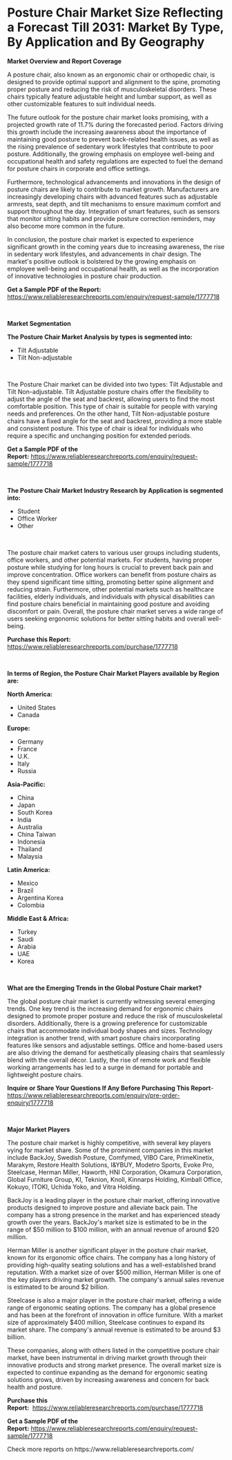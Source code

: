 <p><h1>Posture Chair Market Size Reflecting a Forecast Till 2031: Market By Type, By Application and By Geography</h1></p><p><strong>Market Overview and Report Coverage</strong></p>
<p><p>A posture chair, also known as an ergonomic chair or orthopedic chair, is designed to provide optimal support and alignment to the spine, promoting proper posture and reducing the risk of musculoskeletal disorders. These chairs typically feature adjustable height and lumbar support, as well as other customizable features to suit individual needs.</p><p>The future outlook for the posture chair market looks promising, with a projected growth rate of 11.7% during the forecasted period. Factors driving this growth include the increasing awareness about the importance of maintaining good posture to prevent back-related health issues, as well as the rising prevalence of sedentary work lifestyles that contribute to poor posture. Additionally, the growing emphasis on employee well-being and occupational health and safety regulations are expected to fuel the demand for posture chairs in corporate and office settings.</p><p>Furthermore, technological advancements and innovations in the design of posture chairs are likely to contribute to market growth. Manufacturers are increasingly developing chairs with advanced features such as adjustable armrests, seat depth, and tilt mechanisms to ensure maximum comfort and support throughout the day. Integration of smart features, such as sensors that monitor sitting habits and provide posture correction reminders, may also become more common in the future.</p><p>In conclusion, the posture chair market is expected to experience significant growth in the coming years due to increasing awareness, the rise in sedentary work lifestyles, and advancements in chair design. The market's positive outlook is bolstered by the growing emphasis on employee well-being and occupational health, as well as the incorporation of innovative technologies in posture chair production.</p></p>
<p><strong>Get a Sample PDF of the Report:</strong> <a href="https://www.reliableresearchreports.com/enquiry/request-sample/1777718">https://www.reliableresearchreports.com/enquiry/request-sample/1777718</a></p>
<p>&nbsp;</p>
<p><strong>Market Segmentation</strong></p>
<p><strong>The Posture Chair Market Analysis by types is segmented into:</strong></p>
<p><ul><li>Tilt Adjustable</li><li>Tilt Non-adjustable</li></ul></p>
<p>&nbsp;</p>
<p><p>The Posture Chair market can be divided into two types: Tilt Adjustable and Tilt Non-adjustable. Tilt Adjustable posture chairs offer the flexibility to adjust the angle of the seat and backrest, allowing users to find the most comfortable position. This type of chair is suitable for people with varying needs and preferences. On the other hand, Tilt Non-adjustable posture chairs have a fixed angle for the seat and backrest, providing a more stable and consistent posture. This type of chair is ideal for individuals who require a specific and unchanging position for extended periods.</p></p>
<p><strong>Get a Sample PDF of the Report:</strong>&nbsp;<a href="https://www.reliableresearchreports.com/enquiry/request-sample/1777718">https://www.reliableresearchreports.com/enquiry/request-sample/1777718</a></p>
<p>&nbsp;</p>
<p><strong>The Posture Chair Market Industry Research by Application is segmented into:</strong></p>
<p><ul><li>Student</li><li>Office Worker</li><li>Other</li></ul></p>
<p>&nbsp;</p>
<p><p>The posture chair market caters to various user groups including students, office workers, and other potential markets. For students, having proper posture while studying for long hours is crucial to prevent back pain and improve concentration. Office workers can benefit from posture chairs as they spend significant time sitting, promoting better spine alignment and reducing strain. Furthermore, other potential markets such as healthcare facilities, elderly individuals, and individuals with physical disabilities can find posture chairs beneficial in maintaining good posture and avoiding discomfort or pain. Overall, the posture chair market serves a wide range of users seeking ergonomic solutions for better sitting habits and overall well-being.</p></p>
<p><strong>Purchase this Report:</strong>&nbsp; <a href="https://www.reliableresearchreports.com/purchase/1777718">https://www.reliableresearchreports.com/purchase/1777718</a></p>
<p>&nbsp;</p>
<p><strong>In terms of Region, the Posture Chair Market Players available by Region are:</strong></p>
<p>
    <p> <strong> North America: </strong>
        <ul>
            <li>United States</li>
            <li>Canada</li>
        </ul>
        </p> 
    <p> <strong> Europe: </strong>
        <ul>
            <li>Germany</li>
            <li>France</li>
            <li>U.K.</li>
            <li>Italy</li>
            <li>Russia</li>
        </ul>
        </p> 
    <p> <strong> Asia-Pacific: </strong>
        <ul>
            <li>China</li>
            <li>Japan</li>
            <li>South Korea</li>
            <li>India</li>
            <li>Australia</li>
            <li>China Taiwan</li>
            <li>Indonesia</li>
            <li>Thailand</li>
            <li>Malaysia</li>
        </ul>
        </p> 
    <p> <strong> Latin America: </strong>
        <ul>
            <li>Mexico</li>
            <li>Brazil</li>
            <li>Argentina Korea</li>
            <li>Colombia</li>
        </ul>
        </p> 
    <p> <strong> Middle East & Africa: </strong>
        <ul>
            <li>Turkey</li>
            <li>Saudi</li>
            <li>Arabia</li>
            <li>UAE</li>
            <li>Korea</li>
        </ul>
    </p>
    </p>
<p>&nbsp;</p>
<p><strong>What are the Emerging Trends in the Global Posture Chair market?</strong></p>
<p><p>The global posture chair market is currently witnessing several emerging trends. One key trend is the increasing demand for ergonomic chairs designed to promote proper posture and reduce the risk of musculoskeletal disorders. Additionally, there is a growing preference for customizable chairs that accommodate individual body shapes and sizes. Technology integration is another trend, with smart posture chairs incorporating features like sensors and adjustable settings. Office and home-based users are also driving the demand for aesthetically pleasing chairs that seamlessly blend with the overall décor. Lastly, the rise of remote work and flexible working arrangements has led to a surge in demand for portable and lightweight posture chairs.</p></p>
<p><strong>Inquire or Share Your Questions If Any Before Purchasing This Report</strong>- <a href="https://www.reliableresearchreports.com/enquiry/pre-order-enquiry/1777718">https://www.reliableresearchreports.com/enquiry/pre-order-enquiry/1777718</a></p>
<p>&nbsp;</p>
<p><strong>Major Market Players</strong></p>
<p><p>The posture chair market is highly competitive, with several key players vying for market share. Some of the prominent companies in this market include BackJoy, Swedish Posture, Comfymed, VIBO Care, PrimeKinetix, Marakym, Restore Health Solutions, I&YBUY, Modetro Sports, Evoke Pro, Steelcase, Herman Miller, Haworth, HNI Corporation, Okamura Corporation, Global Furniture Group, KI, Teknion, Knoll, Kinnarps Holding, Kimball Office, Kokuyo, ITOKI, Uchida Yoko, and Vitra Holding.</p><p>BackJoy is a leading player in the posture chair market, offering innovative products designed to improve posture and alleviate back pain. The company has a strong presence in the market and has experienced steady growth over the years. BackJoy's market size is estimated to be in the range of $50 million to $100 million, with an annual revenue of around $20 million.</p><p>Herman Miller is another significant player in the posture chair market, known for its ergonomic office chairs. The company has a long history of providing high-quality seating solutions and has a well-established brand reputation. With a market size of over $500 million, Herman Miller is one of the key players driving market growth. The company's annual sales revenue is estimated to be around $2 billion.</p><p>Steelcase is also a major player in the posture chair market, offering a wide range of ergonomic seating options. The company has a global presence and has been at the forefront of innovation in office furniture. With a market size of approximately $400 million, Steelcase continues to expand its market share. The company's annual revenue is estimated to be around $3 billion.</p><p>These companies, along with others listed in the competitive posture chair market, have been instrumental in driving market growth through their innovative products and strong market presence. The overall market size is expected to continue expanding as the demand for ergonomic seating solutions grows, driven by increasing awareness and concern for back health and posture.</p></p>
<p><strong>Purchase this Report:</strong>&nbsp;&nbsp;<a href="https://www.reliableresearchreports.com/purchase/1777718">https://www.reliableresearchreports.com/purchase/1777718</a></p>
<p></p>
<p><strong>Get a Sample PDF of the Report:</strong>&nbsp;<a href="https://www.reliableresearchreports.com/enquiry/request-sample/1777718">https://www.reliableresearchreports.com/enquiry/request-sample/1777718</a></p>
<p>Check more reports on https://www.reliableresearchreports.com/</p>